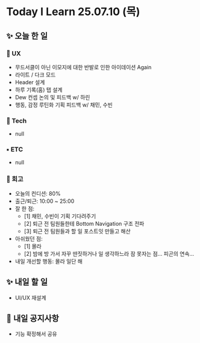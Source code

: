 # Today I Learn 25.07.10 (목)

## ✨ 오늘 한 일
### 🔹 UX
 * 무드서클이 아닌 이모지에 대한 반발로 인한 아이데이션 Again
 * 라이트 / 다크 모드
 * Header 설계
 * 하루 기록(홈) 탭 설계
 * Dew 컨셉 논의 및 피드백 w/ 하린
 * 행동, 감정 루틴화 기획 피드백 w/ 채민, 수빈

### 🔸 Tech
 * null

### ▪️ ETC
 * null

### 📍 회고
 * 오늘의 컨디션: 80%
 * 출근/퇴근: 10:00 ~ 25:00
 * 잘 한 점:
    * [1] 채민, 수빈이 기획 기다려주기
    * [2] 퇴근 전 팀원들한테 Bottom Navigation 구조 전파
    * [3] 퇴근 전 팀원들과 할 일 포스트잇 만들고 해산
 * 아쉬웠던 점: 
    * [1] 몰라
    * [2] 밤에 방 가서 자꾸 딴짓하거나 일 생각하느라 잠 못자는 점... 피곤의 연속...
 * 내일 개선할 행동: 몰라 일단 해


## ✨ 내일 할 일
 * UI/UX 재설계


## 📢 내일 공지사항
 * 기능 확정해서 공유